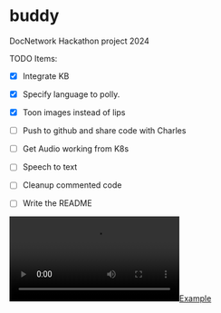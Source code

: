 # buddy
DocNetwork Hackathon project 2024


TODO Items:
- [X] Integrate KB
- [X] Specify language to polly.
- [X] Toon images instead of lips
- [ ] Push to github and share code with Charles
- [ ] Get Audio working from K8s
- [ ] Speech to text

- [ ] Cleanup commented code
- [ ] Write the README


[![Example](buddy-2024-07-31_14.29.24.mp4)](buddy-2024-07-31_14.29.24.mp4)

